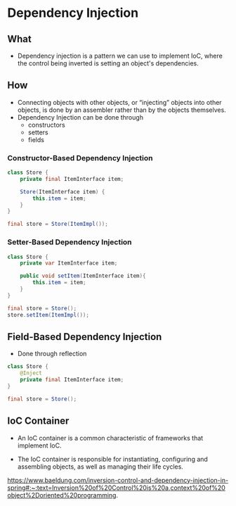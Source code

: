 # Dependency Injection

## What
- Dependency injection is a pattern we can use to implement IoC, where the control being inverted is setting an object's dependencies.

## How
- Connecting objects with other objects, or “injecting” objects into other objects, is done by an assembler rather than by the objects themselves.
- Dependency Injection can be done through
    - constructors
    - setters
    - fields
### Constructor-Based Dependency Injection
```Java
class Store {
    private final ItemInterface item;

    Store(ItemInterface item) {
        this.item = item;
    }
}

final store = Store(ItemImpl());
```
### Setter-Based Dependency Injection
```Java
class Store {
    private var ItemInterface item;

    public void setItem(ItemInterface item){
        this.item = item;
    }
}

final store = Store();
store.setItem(ItemImpl());
```
## Field-Based Dependency Injection
- Done through reflection
```Java
class Store {
    @Inject
    private final ItemInterface item;
}

final store = Store();
```

## IoC Container

- An IoC container is a common characteristic of frameworks that implement IoC.

- The IoC container is responsible for instantiating, configuring and assembling objects, as well as managing their life cycles.


https://www.baeldung.com/inversion-control-and-dependency-injection-in-spring#:~:text=Inversion%20of%20Control%20is%20a,context%20of%20object%2Doriented%20programming.